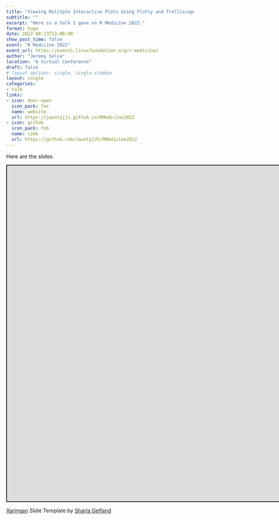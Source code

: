 ```yaml
---
title: "Viewing Mulitple Interactive Plots Using Plotly and Trelliscopejs"
subtitle: ""
excerpt: "Here is a talk I gave on R Medicine 2022."
format: hugo
date: 2022-08-23T23:00:00
show_post_time: false
event: "R Medicine 2022"
event_url: https://events.linuxfoundation.org/r-medicine/
author: "Jeremy Selva"
location: "A Virtual Conference"
draft: false
# layout options: single, single-sidebar
layout: single
categories:
- talk
links:
- icon: door-open
  icon_pack: fas
  name: website
  url: https://jauntyjjs.github.io/RMedicine2022
- icon: github
  icon_pack: fab
  name: code
  url: https://github.com/JauntyJJS/RMedicine2022
---
```




<script src="index_files/libs/fitvids-2.1.1/fitvids.min.js"></script>


Here are the slides.

<div class="shareagain" style="min-width:300px;margin:1em auto;">
<iframe src="https://jauntyjjs.github.io/RMedicine2022" width="1600" height="900" style="border:2px solid currentColor;" loading="lazy" allowfullscreen></iframe>
<script>fitvids('.shareagain', {players: 'iframe'});</script>
</div>

[Xaringan](https://github.com/yihui/xaringan) Slide Template by [Sharla Gelfand](https://github.com/sharlagelfand/sharstudioconf)
